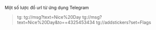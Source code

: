 Một số lược đồ url từ ứng dụng Telegram

> tg:
tg://msg?text=Nice%20Day
tg://msg?text=Nice%20Day&to=+4325453434
tg://addstickers?set=Flags
